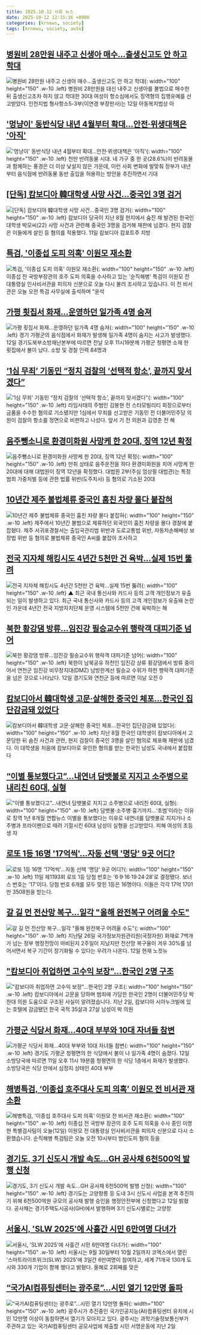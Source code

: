 ```yaml
---
title: 2025.10.12 사회 뉴스
date: 2025-10-12 12:15:16 +0900
categories: [krnews, society]
tags: [krnews, society, auto]
---
```

## [병원비 28만원 내주고 신생아 매수…출생신고도 안 하고 학대](https://n.news.naver.com/mnews/article/025/0003474547)

![병원비 28만원 내주고 신생아 매수…출생신고도 안 하고 학대](https://mimgnews.pstatic.net/image/origin/025/2025/10/12/3474547.jpg?type=nf220_150){: width="100" height="150" .w-10 .left}
병원비 28만원을 대신 내주고 신생아를 불법으로 매수한 뒤 출생신고조차 하지 않고 학대한 30대 여성이 항소심에서도 징역형의 집행유예를 선고받았다. 인천지법 형사항소5-3부(이연경 부장판사)는 12일 아동복지법상 아

## ['멍냥이' 동반식당 내년 4월부터 확대…안전·위생대책은 '아직'](https://n.news.naver.com/mnews/article/422/0000789916)

!['멍냥이' 동반식당 내년 4월부터 확대…안전·위생대책은 '아직'](https://mimgnews.pstatic.net/image/origin/422/2025/10/12/789916.jpg?type=nf220_150){: width="100" height="150" .w-10 .left}
천만 반려동물 시대. 네 가구 중 한 곳(28.6%)이 반려동물과 함께하는 풍경은 더 이상 낯설지 않은 가운데, 이런 사회 변화에 발맞춰 정부가 내년부터 음식점에 반려동물 동반 출입을 허용하는 방안을 추진하면서 기대

## [[단독] 캄보디아 韓대학생 사망 사건…중국인 3명 검거](https://n.news.naver.com/mnews/article/015/0005195312)

![[단독] 캄보디아 韓대학생 사망 사건…중국인 3명 검거](https://mimgnews.pstatic.net/image/origin/015/2025/10/11/5195312.jpg?type=nf220_150){: width="100" height="150" .w-10 .left}
캄보디아 당국이 지난 8월 현지에서 숨진 채 발견된 한국인 대학생 박모씨(22) 사망 사건과 관련해 중국인 3명을 검거해 재판에 넘겼다. 현지 검찰은 이들에게 살인 등 혐의를 적용했다. 11일 캄보디아 캄포트주 지방

## [특검, '이종섭 도피 의혹' 이원모 재소환](https://n.news.naver.com/mnews/article/214/0001454334)

![특검, '이종섭 도피 의혹' 이원모 재소환](https://mimgnews.pstatic.net/image/origin/214/2025/10/12/1454334.jpg?type=nf220_150){: width="100" height="150" .w-10 .left}
이종섭 전 국방부장관의 호주 도피 의혹을 수사하고 있는 '순직해병' 특검이 이원모 전 대통령실 인사비서관을 피의자 신분으로 오늘 다시 불러 조사하고 있습니다. 이 전 비서관은 오늘 오전 특검 사무실에 출석하며 "윤석

## [가평 횟집서 화재…운영하던 일가족 4명 숨져](https://n.news.naver.com/mnews/article/014/0005417771)

![가평 횟집서 화재…운영하던 일가족 4명 숨져](https://mimgnews.pstatic.net/image/origin/014/2025/10/12/5417771.jpg?type=nf220_150){: width="100" height="150" .w-10 .left}
경기 가평군의 음식점에서 화재가 발생해 일가족 4명이 숨지는 사고가 발생했다. 12일 경기도북부소방재난본부에 따르면 전날 오후 11시19분께 가평군 청평면 소재 한 횟집에서 불이 났다. 소방 및 경찰 인력 84명과

## [‘1심 무죄’ 기동민 “정치 검찰의 ‘선택적 항소’, 끝까지 맞서겠다”](https://n.news.naver.com/mnews/article/005/0001807118)

![‘1심 무죄’ 기동민 “정치 검찰의 ‘선택적 항소’, 끝까지 맞서겠다”](https://mimgnews.pstatic.net/image/origin/005/2025/10/12/1807118.jpg?type=nf220_150){: width="100" height="150" .w-10 .left}
라임사태의 주범인 김봉현 전 스타모빌리티 회장으로부터 금품을 수수한 혐의로 기소됐지만 1심에서 무죄를 선고받은 기동민 전 더불어민주당 의원이 검찰의 항소를 정면으로 비판하고 나섰다. 앞서 기 전 의원과 김영춘 전 해

## [음주뺑소니로 환경미화원 사망케 한 20대, 징역 12년 확정](https://n.news.naver.com/mnews/article/018/0006135949)

![음주뺑소니로 환경미화원 사망케 한 20대, 징역 12년 확정](https://mimgnews.pstatic.net/image/origin/018/2025/10/12/6135949.jpg?type=nf220_150){: width="100" height="150" .w-10 .left}
만취 상태로 음주운전을 하다 환경미화원을 치어 사망케 한 20대에 대해 대법원이 징역 12년을 확정했다. 대법원 2부(주심 엄상필 대법관)는 특정범죄 가중처벌 등에 관한 법률 위반(도주치사) 등 혐의로 기소된 20대

## [10년간 제주 불법체류 중국인 훔친 차량 몰다 붙잡혀](https://n.news.naver.com/mnews/article/001/0015672480)

![10년간 제주 불법체류 중국인 훔친 차량 몰다 붙잡혀](https://mimgnews.pstatic.net/image/origin/001/2025/10/12/15672480.jpg?type=nf220_150){: width="100" height="150" .w-10 .left}
제주에서 10년간 불법으로 체류하던 외국인이 훔친 차량을 몰다 경찰에 붙잡혔다. 제주 서귀포경찰서는 출입국관리법 위반과 도로교통법 위반, 자동차손해배상 보장법 위반 등 혐의로 불법체류 중국인 A씨를 붙잡아 조사하고

## [전국 지자체 해킹시도 4년간 5천만 건 육박…실제 15번 뚫려](https://n.news.naver.com/mnews/article/055/0001298996)

![전국 지자체 해킹시도 4년간 5천만 건 육박…실제 15번 뚫려](https://mimgnews.pstatic.net/image/origin/055/2025/10/12/1298996.jpg?type=nf220_150){: width="100" height="150" .w-10 .left}
▲ 최근 국내 통신사와 카드사 등의 고객 개인정보가 유출되는 일이 발생하고 있다. 최근 국내 통신사와 카드사 등의 고객 개인정보가 유출돼 논란인 가운데 4년간 전국 지방자치단체 운영 시스템에 5천만 건에 육박하는 해

## [북한 황강댐 방류…임진강 필승교수위 행락객 대피기준 넘어](https://n.news.naver.com/mnews/article/666/0000085100)

![북한 황강댐 방류…임진강 필승교수위 행락객 대피기준 넘어](https://mimgnews.pstatic.net/image/origin/666/2025/10/12/85100.jpg?type=nf220_150){: width="100" height="150" .w-10 .left}
북한이 남북공유 하천인 임진강 상류 황강댐에서 방류 중이어서 연천군 임진강 비무장지대(DMZ) 남방한계선 필승교 수위가 하천 행락객 대피기준을 넘은 것으로 나타났다. 12일 경기도와 연천군 등에 따르면 이날 오전 0

## [캄보디아서 韓대학생 고문·살해한 중국인 체포…한국인 집단감금돼 있었다](https://n.news.naver.com/mnews/article/082/0001348358)

![캄보디아서 韓대학생 고문·살해한 중국인 체포…한국인 집단감금돼 있었다](https://mimgnews.pstatic.net/image/origin/082/2025/10/12/1348358.jpg?type=nf220_150){: width="100" height="150" .w-10 .left}
지난 8월 한국인 대학생이 캄보디아에서 고문당한 뒤 숨진 사건과 관련, 현지 검찰이 중국인 3명을 살인 혐의로 체포해 재판에 넘겼다. 이 대학생을 처음에 캄보디아로 유인한 혐의를 받는 한국인 남성도 국내에서 붙잡혔다

## [“이별 통보했다고”…내연녀 담뱃불로 지지고 소주병으로 내리친 60대, 실형](https://n.news.naver.com/mnews/article/022/0004074263)

![“이별 통보했다고”…내연녀 담뱃불로 지지고 소주병으로 내리친 60대, 실형](https://mimgnews.pstatic.net/image/origin/022/2025/10/12/4074263.jpg?type=nf220_150){: width="100" height="150" .w-10 .left}
담뱃불·소주병·흉기까지…‘초범’이라는 이유로 징역 1년 8개월 연합뉴스 이별을 통보했다는 이유로 내연녀를 담뱃불로 지지거나 소주병과 프라이팬으로 때려 기절시킨 60대 남성이 실형을 선고받았다. 피해 여성의 초등생 자

## [로또 1등 16명 '17억씩'…자동 선택 '명당' 9곳 어디?](https://n.news.naver.com/mnews/article/421/0008531959)

![로또 1등 16명 '17억씩'…자동 선택 '명당' 9곳 어디?](https://mimgnews.pstatic.net/image/origin/421/2025/10/11/8531959.jpg?type=nf220_150){: width="100" height="150" .w-10 .left}
11일 제1193회 로또 1등 당첨 번호는 '6·9·16·19·24·28'로 결정됐다. 보너스 번호는 '17'이다. 당첨 번호 6개를 모두 맞힌 1등은 16명이다. 이들은 각각 17억 1701만 3508원을 받는다.

## [갈 길 먼 전산망 복구…일각 "올해 완전복구 어려울 수도"](https://n.news.naver.com/mnews/article/079/0004074019)

![갈 길 먼 전산망 복구…일각 "올해 완전복구 어려울 수도"](https://mimgnews.pstatic.net/image/origin/079/2025/10/12/4074019.jpg?type=nf220_150){: width="100" height="150" .w-10 .left}
지난달 26일 국가정보자원관리원(국정자원) 화재로 7백개가 넘는 정부 행정전망이 마비된지 2주일이 지났지만 전산망 복구율이 겨우 30%를 넘어서면서 복구 기간이 장기화될 수 있다는 우려가 나온다. 12일 현재 노컷뉴

## ["캄보디아 취업하면 고수익 보장"...한국인 2명 구조](https://n.news.naver.com/mnews/article/052/0002257961)

!["캄보디아 취업하면 고수익 보장"...한국인 2명 구조](https://mimgnews.pstatic.net/image/origin/052/2025/10/11/2257961.jpg?type=nf220_150){: width="100" height="150" .w-10 .left}
캄보디아에서 고문을 당하며 범죄에 가담한 한국인 2명이 더불어민주당 박찬대 의원 도움으로 구조된 사실이 알려졌습니다. 지난 2일, 캄보디아 시아누크빌에 있는 호텔에 감금됐던 한국 국적 35살과 27살 남성이 박 의원

## [가평군 식당서 화재…40대 부부와 10대 자녀들 참변](https://n.news.naver.com/mnews/article/015/0005195358)

![가평군 식당서 화재…40대 부부와 10대 자녀들 참변](https://mimgnews.pstatic.net/image/origin/015/2025/10/12/5195358.jpg?type=nf220_150){: width="100" height="150" .w-10 .left}
경기도 가평군 청평면의 한 식당에서 불이 나 일가족 4명이 숨졌다. 12일 소방당국에 따르면 11일 오후 11시 19분쯤 청평면의 한 식당 1층에서 화재가 발생했다. 소방당국은 식당 안에서 심정지 상태인 40대 부부

## [해병특검, ‘이종섭 호주대사 도피 의혹’ 이원모 전 비서관 재소환](https://n.news.naver.com/mnews/article/056/0012044845)

![해병특검, ‘이종섭 호주대사 도피 의혹’ 이원모 전 비서관 재소환](https://mimgnews.pstatic.net/image/origin/056/2025/10/12/12044845.jpg?type=nf220_150){: width="100" height="150" .w-10 .left}
이종섭 전 국방부 장관의 호주 도피 의혹을 수사 중인 이명현 특별검사팀이 오늘(12일) 이원모 전 대통령실 인사비서관을 피의자 신분으로 다시 소환했습니다. 순직해병 특검팀은 오늘 오전 10시부터 범인도피 혐의 등을

## [경기도, 3기 신도시 개발 속도…GH 공사채 6천500억 발행 신청](https://n.news.naver.com/mnews/article/001/0015672168)

![경기도, 3기 신도시 개발 속도…GH 공사채 6천500억 발행 신청](https://mimgnews.pstatic.net/image/origin/001/2025/10/12/15672168.jpg?type=nf220_150){: width="100" height="150" .w-10 .left}
경기도는 고양창릉 등 도내 3시 신도시 사업을 본격 추진하기 위해 6천500억원 규모의 공사채 발행 승인을 행정안전부에 신청했다고 12일 밝혔다. 공사채는 경기주택도시공사(GH)에서 발행하며 3기 신도시별로는 고양창

## [서울시, 'SLW 2025'에 사흘간 시민 6만여명 다녀가](https://n.news.naver.com/mnews/article/030/0003358010)

![서울시, 'SLW 2025'에 사흘간 시민 6만여명 다녀가](https://mimgnews.pstatic.net/image/origin/030/2025/10/12/3358010.jpg?type=nf220_150){: width="100" height="150" .w-10 .left}
서울시는 9월 30일부터 10월 2일까지 코엑스에서 열린 '스마트라이프위크(SLW) 2025'에 3일간 6만여명이 참여하고, 세계 71개국 130개 도시와 330개 기업이 함께 했다고 밝혔다. 올해로 2회째를 맞은

## [“국가AI컴퓨팅센터는 광주로”…시민 열기 12만명 돌파](https://n.news.naver.com/mnews/article/030/0003358030)

![“국가AI컴퓨팅센터는 광주로”…시민 열기 12만명 돌파](https://mimgnews.pstatic.net/image/origin/030/2025/10/12/3358030.jpg?type=nf220_150){: width="100" height="150" .w-10 .left}
광주시가 추진중인 국가인공지능(AI)컴퓨팅센터 유치에 시민 12만명 이상이 동참하면서 열기가 모아지고 있다. 광주시는 과학기술정보통신부가 주관하고 있는 국가AI컴퓨팅센터 공모사업에 제출할 시민 서명운동에 지난 2일

